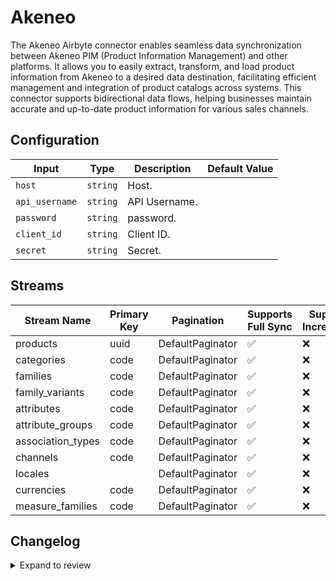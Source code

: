 # Akeneo
The Akeneo Airbyte connector enables seamless data synchronization between Akeneo PIM (Product Information Management) and other platforms. It allows you to easily extract, transform, and load product information from Akeneo to a desired data destination, facilitating efficient management and integration of product catalogs across systems. This connector supports bidirectional data flows, helping businesses maintain accurate and up-to-date product information for various sales channels.

## Configuration

| Input | Type | Description | Default Value |
|-------|------|-------------|---------------|
| `host` | `string` | Host.  |  |
| `api_username` | `string` | API Username.  |  |
| `password` | `string` | password.  |  |
| `client_id` | `string` | Client ID.  |  |
| `secret` | `string` | Secret.  |  |

## Streams
| Stream Name | Primary Key | Pagination | Supports Full Sync | Supports Incremental |
|-------------|-------------|------------|---------------------|----------------------|
| products | uuid | DefaultPaginator | ✅ |  ❌  |
| categories  | code | DefaultPaginator | ✅ |  ❌  |
| families | code | DefaultPaginator | ✅ |  ❌  |
| family_variants | code | DefaultPaginator | ✅ |  ❌  |
| attributes | code | DefaultPaginator | ✅ |  ❌  |
| attribute_groups | code | DefaultPaginator | ✅ |  ❌  |
| association_types | code | DefaultPaginator | ✅ |  ❌  |
| channels | code | DefaultPaginator | ✅ |  ❌  |
| locales |  | DefaultPaginator | ✅ |  ❌  |
| currencies | code | DefaultPaginator | ✅ |  ❌  |
| measure_families | code | DefaultPaginator | ✅ |  ❌  |

## Changelog

<details>
  <summary>Expand to review</summary>

| Version          | Date              | Pull Request | Subject        |
|------------------|-------------------|--------------|----------------|
| 0.0.11 | 2025-02-08 | [53402](https://github.com/airbytehq/airbyte/pull/53402) | Update dependencies |
| 0.0.10 | 2025-02-04 | [53151](https://github.com/airbytehq/airbyte/pull/53151) | fix typoe in manifest description |
| 0.0.9 | 2025-02-01 | [52924](https://github.com/airbytehq/airbyte/pull/52924) | Update dependencies |
| 0.0.8 | 2025-01-25 | [52200](https://github.com/airbytehq/airbyte/pull/52200) | Update dependencies |
| 0.0.7 | 2025-01-18 | [51763](https://github.com/airbytehq/airbyte/pull/51763) | Update dependencies |
| 0.0.6 | 2025-01-11 | [51285](https://github.com/airbytehq/airbyte/pull/51285) | Update dependencies |
| 0.0.5 | 2024-12-28 | [50454](https://github.com/airbytehq/airbyte/pull/50454) | Update dependencies |
| 0.0.4 | 2024-12-21 | [50160](https://github.com/airbytehq/airbyte/pull/50160) | Update dependencies |
| 0.0.3 | 2024-12-14 | [49558](https://github.com/airbytehq/airbyte/pull/49558) | Update dependencies |
| 0.0.2 | 2024-12-12 | [49011](https://github.com/airbytehq/airbyte/pull/49011) | Update dependencies |
| 0.0.1 | 2024-10-28 | | Initial release by [@parthiv11](https://github.com/parthiv11) via Connector Builder |

</details>
